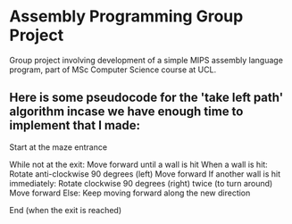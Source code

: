 # Assembly Programming Group Project
Group project involving development of a simple MIPS assembly language program, part of MSc Computer Science course at UCL.


## Here is some pseudocode for the 'take left path' algorithm incase we have enough time to implement that I made:

Start at the maze entrance

While not at the exit:
    Move forward until a wall is hit
    When a wall is hit:
        Rotate anti-clockwise 90 degrees (left)
        Move forward
        If another wall is hit immediately:
            Rotate clockwise 90 degrees (right) twice (to turn around)
            Move forward
        Else:
            Keep moving forward along the new direction

End (when the exit is reached)
